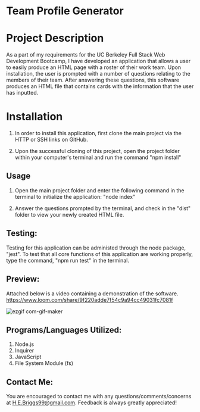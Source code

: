 # Team Profile Generator 

# Project Description 

As a part of my requirements for the UC Berkeley Full Stack Web Development Bootcamp, I have developed an application that allows a user to easily produce an HTML page with a roster of their work team. Upon installation, the user is prompted with a number of questions relating to the members of their team. After answering these questions, this software produces an HTML file that contains cards with the information that the user has inputted.  


# Installation 

1. In order to install this application, first clone the main project via the HTTP or SSH links on GitHub.

2. Upon the successful cloning of this project, open the project folder within your computer's terminal and run the command "npm install"

## Usage

1. Open the main project folder and enter the following command in the terminal to initialize the application: "node index"

2. Answer the questions prompted by the terminal, and check in the "dist" folder to view your newly created HTML file.

## Testing:

Testing for this application can be administed through the node package, "jest". To test that all core functions of this application are working properly, type the command, "npm run test" in the terminal.

## Preview:

Attached below is a video containing a demonstration of the software.
https://www.loom.com/share/9f220adde7f54c9a94cc49031fc7081f

![ezgif com-gif-maker](https://user-images.githubusercontent.com/109489824/195445743-6b83652d-d782-422f-974c-3b7b6226a1a9.gif)


## Programs/Languages Utilized:

1. Node.js
2. Inquirer
3. JavaScript
4. File System Module (fs)


## Contact Me:

You are encouraged to contact me with any questions/comments/concerns at H.E.Briggs99@gmail.com. Feedback is always greatly appreciated!




